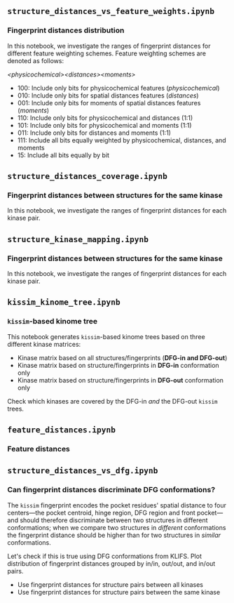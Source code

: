 ## `structure_distances_vs_feature_weights.ipynb`

### Fingerprint distances distribution

In this notebook, we investigate the ranges of fingerprint distances for different feature weighting schemes.
Feature weighting schemes are denoted as follows: 

_\<physicochemical\>\<distances\>\<moments\>_

- $100$: Include only bits for physicochemical features (_physicochemical_)
- $010$: Include only bits for spatial distances features (_distances_)
- $001$: Include only bits for moments of spatial distances features (_moments_)
- $110$: Include only bits for physicochemical and distances (1:1)
- $101$: Include only bits for physicochemical and moments (1:1)
- $011$: Include only bits for distances and moments (1:1)
- $111$: Include all bits equally weighted by physicochemical, distances, and moments
- $15$: Include all bits equally by bit


## `structure_distances_coverage.ipynb`

### Fingerprint distances between structures for the same kinase

In this notebook, we investigate the ranges of fingerprint distances for each kinase pair.


## `structure_kinase_mapping.ipynb`

### Fingerprint distances between structures for the same kinase

In this notebook, we investigate the ranges of fingerprint distances for each kinase pair.


## `kissim_kinome_tree.ipynb`

### `kissim`-based kinome tree

This notebook generates `kissim`-based kinome trees based on three different kinase matrices:

- Kinase matrix based on all structures/fingerprints (**DFG-in and DFG-out**)
- Kinase matrix based on structure/fingerprints in **DFG-in** conformation only
- Kinase matrix based on structure/fingerprints in **DFG-out** conformation only

Check which kinases are covered by the DFG-in *and* the DFG-out `kissim` trees. 


## `feature_distances.ipynb`

### Feature distances


## `structure_distances_vs_dfg.ipynb`

### Can fingerprint distances discriminate DFG conformations?

The `kissim` fingerprint encodes the pocket residues' spatial distance to four centers&mdash;the pocket centroid, hinge region, DFG region and front pocket&mdash;and should therefore discriminate between two structures in different conformations; when we compare two structures in *different* conformations the fingerprint distance should be higher than for two structures in *similar* conformations.

Let's check if this is true using DFG conformations from KLIFS. Plot distribution of fingerprint distances grouped by in/in, out/out, and in/out pairs.

- Use fingerprint distances for structure pairs between all kinases
- Use fingerprint distances for structure pairs between the same kinase
